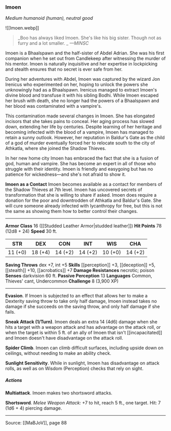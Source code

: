 ### Imoen
_Medium humanoid (human), neutral good_

![[Imoen.webp]]

> _Boo has always liked Imoen. She's like his big sister. Though not as furry and a lot smaller.
_
> _—MINSC_

Imoen is a Bhaalspawn and the half-sister of Abdel Adrian. She was his first companion when he set out from Candlekeep after witnessing the murder of his mentor. Imoen is naturally inquisitive and her expertise in lockpicking and stealth ensures that no secret is ever safe from her.

During her adventures with Abdel, Imoen was captured by the wizard Jon Irenicus who experimented on her, hoping to unlock the powers she unknowingly had as a Bhaalspawn. Irenicus managed to extract Imoen's divine blood and transfuse it with his sibling Bodhi. While Imoen escaped her brush with death, she no longer had the powers of a Bhaalspawn and her blood was contaminated with a vampire's.

This contamination made several changes in Imoen. She has elongated incisors that she takes pains to conceal. Her aging process has slowed down, extending her life by centuries. Despite learning of her heritage and becoming infected with the blood of a vampire, Imoen has managed to retain a sunny outlook. However, her reputation in Baldur's Gate as the child of a god of murder eventually forced her to relocate south to the city of Athkatla, where she joined the Shadow Thieves.

In her new home city Imoen has embraced the fact that she is a fusion of god, human and vampire. She has become an expert in all of those who struggle with their identity. Imoen is friendly and easygoing but has no patience for wickedness—and she's not afraid to show it.

**Imoen as a Contact** Imoen becomes available as a contact for members of the Shadow Thieves at 7th level. Imoen has uncovered secrets of transformation that she is willing to share if asked. Imoen does require a donation for the poor and downtrodden of Athkatla and Baldur's Gate. She will cure someone already infected with lycanthropy for free, but this is not the same as showing them how to better control their changes.






---

**Armor Class** 16 ([[Studded Leather Armor|studded leather]])
**Hit Points** 78 (12d8 + 24)
**Speed** 30 ft.

| STR     | DEX     | CON     | INT     | WIS     | CHA     |
|---------|---------|---------|---------|---------|---------|
| 11 (+0) | 18 (+4) | 14 (+2) | 14 (+2) | 10 (+0) | 14 (+2) |

**Saving Throws** dex +7, int +5
**Skills** [[perception]] +3, [[deception]] +5, [[stealth]] +10, [[acrobatics]] +7
**Damage Resistances** necrotic; poison
**Senses** darkvision 60 ft.
**Passive Perception** 13
**Languages** Common, Thieves' cant, Undercommon
**Challenge** 8 (3,900 XP)

---

**Evasion**. If Imoen is subjected to an effect that allows her to make a Dexterity saving throw to take only half damage, Imoen instead takes no damage if she succeeds on the saving throw, and only half damage if she fails.

**Sneak Attack (1/Turn)**. Imoen deals an extra 14 (4d6) damage when she hits a target with a weapon attack and has advantage on the attack roll, or when the target is within 5 ft. of an ally of Imoen that isn't [[incapacitated]] and Imoen doesn't have disadvantage on the attack roll.

**Spider Climb**. Imoen can climb difficult surfaces, including upside down on ceilings, without needing to make an ability check.

**Sunlight Sensitivity**. While in sunlight, Imoen has disadvantage on attack rolls, as well as on Wisdom (Perception) checks that rely on sight.

##### Actions
**Multiattack**. Imoen makes two shortsword attacks.

**Shortsword**. _Melee Weapon Attack:_ +7 to hit, reach 5 ft., one target. Hit: 7 (1d6 + 4) piercing damage.


---

Source: [[MaBJoV]], page 88